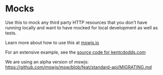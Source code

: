 # Mocks

Use this to mock any third party HTTP resources that you don't have running locally and want to have mocked for local
development as well as tests.

Learn more about how to use this at [mswjs.io](https://mswjs.io/)

For an extensive example, see
the [source code for kentcdodds.com](https://github.com/kentcdodds/kentcdodds.com/blob/main/mocks/start.ts)

We are using an alpha version of mswjs: https://github.com/mswjs/msw/blob/feat/standard-api/MIGRATING.md
